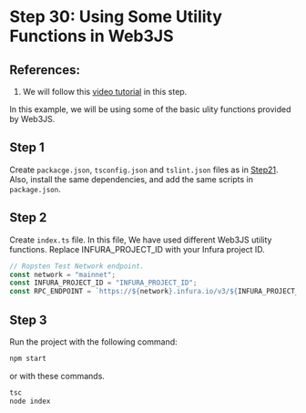 # Step 30: Using Some Utility Functions in Web3JS

## References:

1.  We will follow this [video tutorial](https://www.youtube.com/watch?v=C5Kv77_AUFE&list=PLS5SEs8ZftgXlCGXNfzKdq7nGBcIaVOdN&index=8) in this step.

In this example, we will be using some of the basic ulity functions provided by Web3JS.

## Step 1

Create `packacge.json`, `tsconfig.json` and `tslint.json` files as in [Step21](../step21_web3_node_getbalance). Also, install the same dependencies, and add the same scripts in `package.json`.

## Step 2

Create `index.ts` file. In this file, We have used different Web3JS utility functions. Replace INFURA_PROJECT_ID with your Infura project ID.

```ts
// Ropsten Test Network endpoint.
const network = "mainnet";
const INFURA_PROJECT_ID = "INFURA_PROJECT_ID";
const RPC_ENDPOINT = `https://${network}.infura.io/v3/${INFURA_PROJECT_ID}`;
```

## Step 3

Run the project with the following command:

```bash
npm start
```

or with these commands.

```bash
tsc
node index
```
